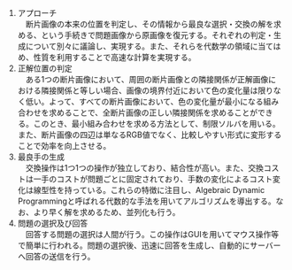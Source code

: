 1. アプローチ  
　断片画像の本来の位置を判定し、その情報から最良な選択・交換の解を求める、という手続きで問題画像から原画像を復元する。それぞれの判定・生成について別々に議論し、実現する。また、それらを代数学の領域に当てはめ、性質を利用することで高速な計算を実現する。
2. 正解位置の判定  
　ある1つの断片画像において、周囲の断片画像との隣接関係が正解画像における隣接関係と等しい場合、画像の境界付近において色の変化量は限りなく低い。よって、すべての断片画像において、色の変化量が最小になる組み合わせを求めることで、全断片画像の正しい隣接関係を求めることができる。このとき、最小組み合わせを求める方法として、制限ソルバを用いる。また、断片画像の四辺は単なるRGB値でなく、比較しやすい形式に変形することで効率を向上させる。
3. 最良手の生成  
　交換操作は1つ1つの操作が独立しており、結合性が高い。また、交換コストは一手のコストが問題ごとに固定されており、手数の変化によるコスト変化は線型性を持っている。これらの特徴に注目し、Algebraic Dynamic Programmingと呼ばれる代数的な手法を用いてアルゴリズムを導出する。なお、より早く解を求めるため、並列化も行う。
4. 問題の選択及び回答  
　回答する問題の選択は人間が行う。この操作はGUIを用いてマウス操作等で簡単に行われる。問題の選択後、迅速に回答を生成し、自動的にサーバーへ回答の送信を行う。
